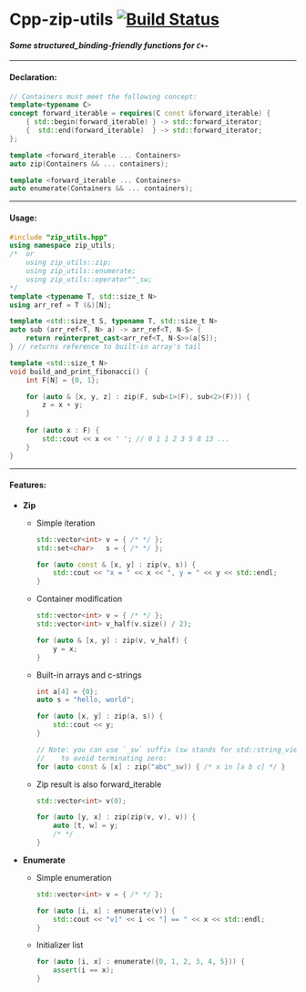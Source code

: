 # Cpp-zip-utils [![Build Status](https://travis-ci.com/ZhekehZ/Cpp-enumerate.svg?token=ML5sxGgAoF8mdBb9oR6a&branch=master)](https://travis-ci.com/ZhekehZ/Cpp-enumerate)
#### _Some structured_binding-friendly functions for `C+-`_

---

#### Declaration:
```c++
// Containers must meet the following concept:
template<typename C>
concept forward_iterable = requires(C const &forward_iterable) {
    { std::begin(forward_iterable) } -> std::forward_iterator;
    {  std::end(forward_iterable)  } -> std::forward_iterator;
};
```

```c++
template <forward_iterable ... Containers>
auto zip(Containers && ... containers);
```

```c++
template <forward_iterable ... Containers>
auto enumerate(Containers && ... containers);
```
---
#### Usage:
```c++
#include "zip_utils.hpp"
using namespace zip_utils;
/*  or
    using zip_utils::zip;
    using zip_utils::enumerate;
    using zip_utils::operator""_sw;
*/
template <typename T, std::size_t N>
using arr_ref = T (&)[N];

template <std::size_t S, typename T, std::size_t N>
auto sub (arr_ref<T, N> a) -> arr_ref<T, N-S> {
    return reinterpret_cast<arr_ref<T, N-S>>(a[S]);
} // returns reference to built-in array's tail

template <std::size_t N>
void build_and_print_fibonacci() {
    int F[N] = {0, 1};

    for (auto & [x, y, z] : zip(F, sub<1>(F), sub<2>(F))) {
        z = x + y;
    }
    
    for (auto x : F) {
        std::cout << x << ' '; // 0 1 1 2 3 5 8 13 ...
    }
}

```
---
#### Features:
*  **Zip**
    - Simple iteration
        ```c++
        std::vector<int> v = { /* */ };
        std::set<char>   s = { /* */ };
        
        for (auto const & [x, y] : zip(v, s)) { 
            std::cout << "x = " << x << ", y = " << y << std::endl; 
        }
        ```
    - Container modification
        ```c++
        std::vector<int> v = { /* */ };
        std::vector<int> v_half(v.size() / 2); 
      
        for (auto & [x, y] : zip(v, v_half) {
            y = x;
        }
        ```
    - Built-in arrays and c-strings
        ```c++
        int a[4] = {0};
        auto s = "hello, world";
      
        for (auto [x, y] : zip(a, s)) {
            std::cout << y;  
        }
      
        // Note: you can use `_sw` suffix (sw stands for std::string_view) for c-strings 
        //    to avoid terminating zero: 
        for (auto const & [x] : zip("abc"_sw)) { /* x in [a b c] */ }
        ```
    - Zip result is also forward_iterable
        ```c++
        std::vector<int> v(0);
      
        for (auto [y, x] : zip(zip(v, v), v)) {
            auto [t, w] = y;     
            /* */
        }
        ```
      
*   **Enumerate**
    - Simple enumeration
        ```c++
        std::vector<int> v = { /* */ };
      
        for (auto [i, x] : enumerate(v)) {
            std::cout << "v[" << i << "] == " << x << std::endl;
        }
        ```
    - Initializer list
        ```c++
        for (auto [i, x] : enumerate({0, 1, 2, 3, 4, 5})) {
            assert(i == x);
        }
        ```